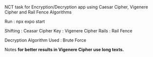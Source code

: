 NCT task for Encryption/Decryption app using Caesar Cipher, Vigenere Cipher and Rail Fence Algorithms

Run : npx expo start

Shifting : Ceasar Cipher
Key : Vigenere Cipher
Rails : Rail Fence


Decryption Algorithm Used : Brute Force


Notes <b>for better results in<span style="color:'red';"> Vigenere Cipher</span> use long texts.</b>
